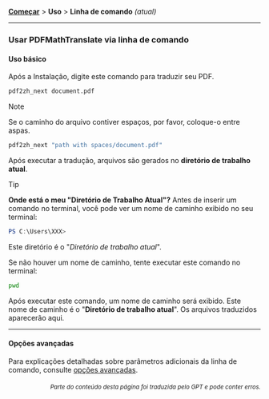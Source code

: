 [**Começar**](./getting-started.md) > **Uso** > **Linha de comando** _(atual)_

---

### Usar PDFMathTranslate via linha de comando

#### Uso básico

Após a Instalação, digite este comando para traduzir seu PDF.

```bash
pdf2zh_next document.pdf
```

> [!NOTE]
> 
> Se o caminho do arquivo contiver espaços, por favor, coloque-o entre aspas.
> 
> ```bash
> pdf2zh_next "path with spaces/document.pdf"
> ```

Após executar a tradução, arquivos são gerados no **diretório de trabalho atual**.

> [!TIP]
> **Onde está o meu "Diretório de Trabalho Atual"?**
> Antes de inserir um comando no terminal, você pode ver um nome de caminho exibido no seu terminal:
> 
> ```powershell
> PS C:\Users\XXX>
> ```
> 
> Este diretório é o "*Diretório de trabalho atual*".
> 
> Se não houver um nome de caminho, tente executar este comando no terminal:
> 
> ```bash
> pwd
> ```
> 
> Após executar este comando, um nome de caminho será exibido. Este nome de caminho é o "**Diretório de trabalho atual**". Os arquivos traduzidos aparecerão aqui.

---

#### Opções avançadas

Para explicações detalhadas sobre parâmetros adicionais da linha de comando, consulte [opções avançadas](./../advanced/advanced.md).

<div align="right"> 
<h6><small>Parte do conteúdo desta página foi traduzida pelo GPT e pode conter erros.</small></h6>